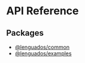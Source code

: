 # API Reference

## Packages

- [@lenguados/common](@lenguados/common/index.md)
- [@lenguados/examples](@lenguados/examples/index.md)
